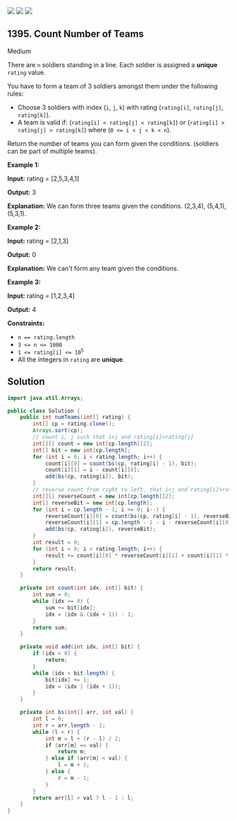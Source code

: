 [![](https://img.shields.io/github/stars/javadev/LeetCode-in-Java?label=Stars&style=flat-square)](https://github.com/javadev/LeetCode-in-Java)
[![](https://img.shields.io/github/forks/javadev/LeetCode-in-Java?label=Fork%20me%20on%20GitHub%20&style=flat-square)](https://github.com/javadev/LeetCode-in-Java/fork)
[![](https://img.shields.io/badge/-LeetCode%20in%20Kotlin-blue?style=flat-square)](https://github.com/javadev/LeetCode-in-Kotlin)

## 1395\. Count Number of Teams

Medium

There are `n` soldiers standing in a line. Each soldier is assigned a **unique** `rating` value.

You have to form a team of 3 soldiers amongst them under the following rules:

*   Choose 3 soldiers with index (`i`, `j`, `k`) with rating (`rating[i]`, `rating[j]`, `rating[k]`).
*   A team is valid if: (`rating[i] < rating[j] < rating[k]`) or (`rating[i] > rating[j] > rating[k]`) where (`0 <= i < j < k < n`).

Return the number of teams you can form given the conditions. (soldiers can be part of multiple teams).

**Example 1:**

**Input:** rating = [2,5,3,4,1]

**Output:** 3

**Explanation:** We can form three teams given the conditions. (2,3,4), (5,4,1), (5,3,1). 

**Example 2:**

**Input:** rating = [2,1,3]

**Output:** 0

**Explanation:** We can't form any team given the conditions. 

**Example 3:**

**Input:** rating = [1,2,3,4]

**Output:** 4 

**Constraints:**

*   `n == rating.length`
*   `3 <= n <= 1000`
*   <code>1 <= rating[i] <= 10<sup>5</sup></code>
*   All the integers in `rating` are **unique**.

## Solution

```java
import java.util.Arrays;

public class Solution {
    public int numTeams(int[] rating) {
        int[] cp = rating.clone();
        Arrays.sort(cp);
        // count i, j such that i<j and rating[i]<rating[j]
        int[][] count = new int[cp.length][2];
        int[] bit = new int[cp.length];
        for (int i = 0; i < rating.length; i++) {
            count[i][0] = count(bs(cp, rating[i] - 1), bit);
            count[i][1] = i - count[i][0];
            add(bs(cp, rating[i]), bit);
        }
        // reverse count from right to left, that i<j and rating[i]>rating[j]
        int[][] reverseCount = new int[cp.length][2];
        int[] reverseBit = new int[cp.length];
        for (int i = cp.length - 1; i >= 0; i--) {
            reverseCount[i][0] = count(bs(cp, rating[i] - 1), reverseBit);
            reverseCount[i][1] = cp.length - 1 - i - reverseCount[i][0];
            add(bs(cp, rating[i]), reverseBit);
        }
        int result = 0;
        for (int i = 0; i < rating.length; i++) {
            result += count[i][0] * reverseCount[i][1] + count[i][1] * reverseCount[i][0];
        }
        return result;
    }

    private int count(int idx, int[] bit) {
        int sum = 0;
        while (idx >= 0) {
            sum += bit[idx];
            idx = (idx & (idx + 1)) - 1;
        }
        return sum;
    }

    private void add(int idx, int[] bit) {
        if (idx < 0) {
            return;
        }
        while (idx < bit.length) {
            bit[idx] += 1;
            idx = (idx | (idx + 1));
        }
    }

    private int bs(int[] arr, int val) {
        int l = 0;
        int r = arr.length - 1;
        while (l < r) {
            int m = l + (r - l) / 2;
            if (arr[m] == val) {
                return m;
            } else if (arr[m] < val) {
                l = m + 1;
            } else {
                r = m - 1;
            }
        }
        return arr[l] > val ? l - 1 : l;
    }
}
```